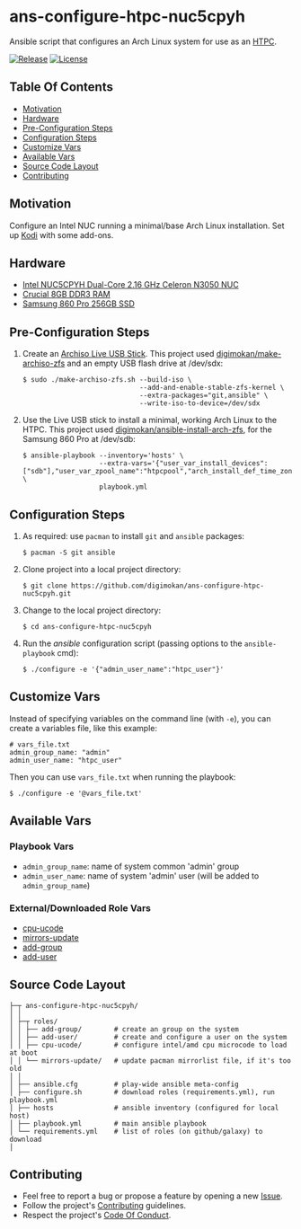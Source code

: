 # ans-configure-htpc-nuc5cpyh

Ansible script that configures an Arch Linux system for use as an
[HTPC](https://en.wikipedia.org/wiki/Home_theater_PC).

[![Release](https://img.shields.io/github/release/digimokan/ans-configure-htpc-nuc5cpyh.svg?label=release)](https://github.com/digimokan/ans-configure-htpc-nuc5cpyh/releases/latest "Latest Release Notes")
[![License](https://img.shields.io/badge/license-MIT-blue.svg?label=license)](LICENSE.md "Project License")

## Table Of Contents

* [Motivation](#motivation)
* [Hardware](#hardware)
* [Pre-Configuration Steps](#pre-configuration-steps)
* [Configuration Steps](#configuration-steps)
* [Customize Vars](#customize-vars)
* [Available Vars](#available-vars)
* [Source Code Layout](#source-code-layout)
* [Contributing](#contributing)

## Motivation

Configure an Intel NUC running a minimal/base Arch Linux installation. Set up
[Kodi](https://kodi.tv/) with some add-ons.

## Hardware

* [Intel NUC5CPYH Dual-Core 2.16 GHz Celeron N3050 NUC](https://www.amazon.com/dp/B00XPVRR5M)
* [Crucial 8GB DDR3 RAM](https://www.amazon.com/gp/product/B00LTV2BBK)
* [Samsung 860 Pro 256GB SSD](https://www.amazon.com/gp/product/B07864XMTK)

## Pre-Configuration Steps

1. Create an [Archiso Live USB Stick](https://wiki.archlinux.org/index.php/USB_flash_installation_media).
   This project used [digimokan/make-archiso-zfs](https://github.com/digimokan/make-archiso-zfs)
   and an empty USB flash drive at /dev/sdx:

   ```shell
   $ sudo ./make-archiso-zfs.sh --build-iso \
                                --add-and-enable-stable-zfs-kernel \
                                --extra-packages="git,ansible" \
                                --write-iso-to-device=/dev/sdx
   ```

2. Use the Live USB stick to install a minimal, working Arch Linux to the HTPC.
   This project used [digimokan/ansible-install-arch-zfs](https://github.com/digimokan/ansible-install-arch-zfs),
   for the Samsung 860 Pro at /dev/sdb:

   ```shell
   $ ansible-playbook --inventory='hosts' \
                      --extra-vars='{"user_var_install_devices":["sdb"],"user_var_zpool_name":"htpcpool","arch_install_def_time_zone_file":"US/Central","arch_install_def_hostname":"htpc"}' \
                      playbook.yml
   ```

## Configuration Steps

1. As required: use `pacman` to install `git` and `ansible` packages:

   ```shell
   $ pacman -S git ansible
   ```

2. Clone project into a local project directory:

   ```shell
   $ git clone https://github.com/digimokan/ans-configure-htpc-nuc5cpyh.git
   ```

3. Change to the local project directory:

   ```shell
   $ cd ans-configure-htpc-nuc5cpyh
   ```

4. Run the _ansible_ configuration script (passing options to the `ansible-playbook` cmd):

   ```shell
   $ ./configure -e '{"admin_user_name":"htpc_user"}'
   ```

## Customize Vars

Instead of specifying variables on the command line (with `-e`), you can create
a variables file, like this example:

   ```
   # vars_file.txt
   admin_group_name: "admin"
   admin_user_name: "htpc_user"
   ```

Then you can use `vars_file.txt` when running the playbook:

   ```shell
   $ ./configure -e '@vars_file.txt'
   ```

## Available Vars

### Playbook Vars

* `admin_group_name`: name of system common 'admin' group
* `admin_user_name`: name of system 'admin' user (will be added to `admin_group_name`)

### External/Downloaded Role Vars

* [cpu-ucode](https://github.com/digimokan/ans-role-cpu-microcode/blob/master/defaults/main.yml)
* [mirrors-update](https://github.com/digimokan/ans-role-update-repo-servers/blob/master/defaults/main.yml)
* [add-group](https://github.com/digimokan/ans-role-add-group)
* [add-user](https://github.com/digimokan/ans-role-add-user)

## Source Code Layout

```
├─┬ ans-configure-htpc-nuc5cpyh/
│ │
│ ├─┬ roles/
│ │ ├── add-group/        # create an group on the system
│ │ ├── add-user/         # create and configure a user on the system
│ │ ├── cpu-ucode/        # configure intel/amd cpu microcode to load at boot
│ │ └── mirrors-update/   # update pacman mirrorlist file, if it's too old
│ │
│ ├── ansible.cfg         # play-wide ansible meta-config
│ ├── configure.sh        # download roles (requirements.yml), run playbook.yml
│ ├── hosts               # ansible inventory (configured for local host)
│ ├── playbook.yml        # main ansible playbook
│ └── requirements.yml    # list of roles (on github/galaxy) to download
│
```

## Contributing

* Feel free to report a bug or propose a feature by opening a new
  [Issue](https://github.com/digimokan/ans-configure-htpc-nuc5cpyh/issues).
* Follow the project's [Contributing](CONTRIBUTING.md) guidelines.
* Respect the project's [Code Of Conduct](CODE_OF_CONDUCT.md).

